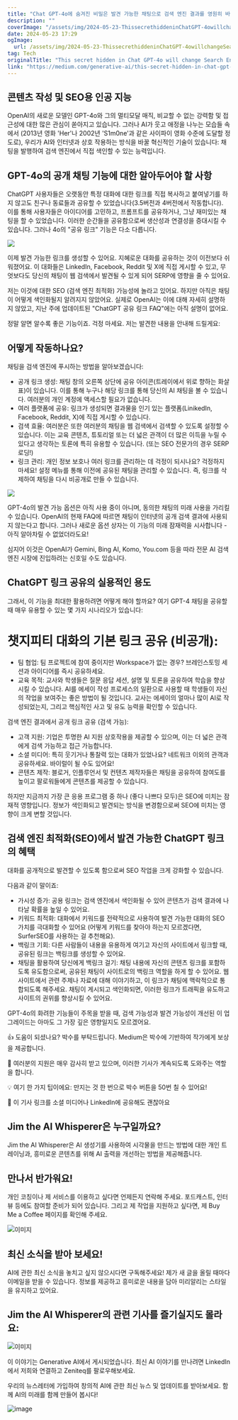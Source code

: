 ```yaml
---
title: "Chat GPT-4o에 숨겨진 비밀은 발견 가능한 채팅으로 검색 엔진 결과를 영원히 바꿀 것입니다"
description: ""
coverImage: "/assets/img/2024-05-23-ThissecrethiddeninChatGPT-4owillchangeSearchEngineResultsforeverwithdiscoverablechats_0.png"
date: 2024-05-23 17:29
ogImage:
  url: /assets/img/2024-05-23-ThissecrethiddeninChatGPT-4owillchangeSearchEngineResultsforeverwithdiscoverablechats_0.png
tag: Tech
originalTitle: "This secret hidden in Chat GPT-4o will change Search Engine Results forever with discoverable chats"
link: "https://medium.com/generative-ai/this-secret-hidden-in-chat-gpt-4o-will-change-search-engine-results-forever-with-discoverable-chats-0fd3a072fb41"
---
```


## 콘텐츠 작성 및 SEO용 인공 지능

OpenAI의 새로운 모델인 GPT-4o와 그의 멀티모달 매직, 비교할 수 없는 강력함 및 접근성에 대한 많은 관심이 쏟아지고 있습니다. 그러나 AI가 웃고 애정을 나누는 모습들 속에서 (2013년 영화 'Her'나 2002년 'S1m0ne'과 같은 사이파이 영화 수준에 도달할 정도로), 우리가 AI와 인터넷과 상호 작용하는 방식을 바꿀 혁신적인 기술이 있습니다: 채팅을 발행하여 검색 엔진에서 직접 색인할 수 있는 능력입니다.

## GPT-4o의 공개 채팅 기능에 대한 알아두어야 할 사항

ChatGPT 사용자들은 오랫동안 특정 대화에 대한 링크를 직접 복사하고 붙여넣기를 하지 않고도 친구나 동료들과 공유할 수 있었습니다(3.5버전과 4버전에서 작동합니다). 이를 통해 사용자들은 아이디어를 고민하고, 프롬프트를 공유하거나, 그냥 재미있는 채팅을 할 수 있었습니다. 이러한 순간들을 공유함으로써 생산성과 연결성을 증대시킬 수 있습니다. 그러나 4o의 "공유 링크" 기능은 다소 다릅니다.

<div class="content-ad"></div>

<img src="/assets/img/2024-05-23-이챗GPT-4에숨겨진비밀은검색엔진결과를영원히변화시킬것입니다_0.png" />

이제 발견 가능한 링크를 생성할 수 있어요. 지혜로운 대화를 공유하는 것이 이전보다 쉬워졌어요. 이 대화들은 LinkedIn, Facebook, Reddit 및 X에 직접 게시할 수 있고, 무엇보다도 당신의 채팅이 웹 검색에서 발견될 수 있게 되어 SERP에 영향을 줄 수 있어요.

저는 이것에 대한 SEO (검색 엔진 최적화) 가능성에 놀라고 있어요. 하지만 아직은 채팅이 어떻게 색인화될지 알려지지 않았어요. 실제로 OpenAI는 이에 대해 자세히 설명하지 않았고, 지난 주에 업데이트된 "ChatGPT 공유 링크 FAQ"에는 아직 설명이 없어요.

정말 알면 알수록 좋은 기능이죠. 걱정 마세요. 저는 발견한 내용을 안내해 드릴게요:

<div class="content-ad"></div>

## 어떻게 작동하나요?

채팅을 검색 엔진에 푸시하는 방법을 알아보겠습니다:

- 공개 링크 생성: 채팅 창의 오른쪽 상단에 공유 아이콘(트레이에서 위로 향하는 화살표)이 있습니다. 이를 통해 누구나 해당 링크를 통해 당신의 AI 채팅을 볼 수 있습니다. 여러분의 개인 계정에 액세스할 필요가 없습니다.
- 여러 플랫폼에 공유: 링크가 생성되면 결과물을 인기 있는 플랫폼(LinikedIn, Facebook, Reddit, X)에 직접 게시할 수 있습니다.
- 검색 효율: 여러분은 또한 여러분의 채팅을 웹 검색에서 검색할 수 있도록 설정할 수 있습니다. 이는 교육 콘텐츠, 튜토리얼 또는 더 넓은 관객이 더 많은 이득을 누릴 수 있다고 생각하는 토론에 특히 유용할 수 있습니다. (또는 SEO 전문가의 경우 SERP 로딩!)
- 링크 관리: 개인 정보 보호나 여러 링크를 관리하는 데 걱정이 되시나요? 걱정하지 마세요! 설정 메뉴를 통해 이전에 공유된 채팅을 관리할 수 있습니다. 즉, 링크를 삭제하여 채팅을 다시 비공개로 만들 수 있습니다.

<img src="/assets/img/2024-05-23-ThissecrethiddeninChatGPT-4owillchangeSearchEngineResultsforeverwithdiscoverablechats_1.png" />

<div class="content-ad"></div>

GPT-4o의 발견 가능 옵션은 아직 사용 중이 아니며, 동의한 채팅의 미래 사용을 가리킬 수 있습니다. OpenAI의 현재 FAQ에 따르면 채팅이 인터넷의 공개 검색 결과에 사용되지 않는다고 합니다. 그러나 새로운 옵션 상자는 이 기능의 미래 잠재력을 시사합니다 - 아직 알아차릴 수 없었더라도요!

심지어 이것은 OpenAI가 Gemini, Bing AI, Komo, You.com 등을 따라 전문 AI 검색 엔진 시장에 진입하려는 신호일 수도 있습니다.

## ChatGPT 링크 공유의 실용적인 용도

그래서, 이 기능을 최대한 활용하려면 어떻게 해야 할까요? 여기 GPT-4 채팅을 공유할 때 매우 유용할 수 있는 몇 가지 시나리오가 있습니다:

<div class="content-ad"></div>

# 챗지피티 대화의 기본 링크 공유 (비공개):

- 팀 협업: 팀 프로젝트에 참여 중이지만 Workspace가 없는 경우? 브레인스토밍 세션과 아이디어를 즉시 공유하세요.
- 교육 목적: 교사와 학생들은 질문 응답 세션, 설명 및 토론을 공유하여 학습을 향상시킬 수 있습니다. AI를 에세이 작성 프로세스의 일환으로 사용할 때 학생들이 자신의 작업을 보여주는 좋은 방법이 될 것입니다. 교사는 에세이의 얼마나 많이 AI로 작성되었는지, 그리고 핵심적인 사고 및 유도 능력을 확인할 수 있습니다.

검색 엔진 결과에서 공개 링크 공유 (검색 가능):

- 고객 지원: 기업은 투명한 AI 지원 상호작용을 제공할 수 있으며, 이는 더 넓은 관객에게 검색 가능하고 접근 가능합니다.
- 소셜 미디어: 특히 웃기거나 통찰력 있는 대화가 있었나요? 네트워크 이외의 관객과 공유하세요. 바이럴이 될 수도 있어요!
- 콘텐츠 제작: 블로거, 인플루언서 및 컨텐츠 제작자들은 채팅을 공유하여 참여도를 높이고 팔로워들에게 콘텐츠를 제공할 수 있습니다.

<div class="content-ad"></div>

하지만 지금까지 가장 큰 응용 프로그램 중 하나 (좋다 나쁘다 모두)은 SEO에 미치는 잠재적 영향입니다. 정보가 색인화되고 발견되는 방식을 변경함으로써 SEO에 미치는 영향이 크게 변할 것입니다.

## 검색 엔진 최적화(SEO)에서 발견 가능한 ChatGPT 링크의 혜택

대화를 공개적으로 발견할 수 있도록 함으로써 SEO 작업을 크게 강화할 수 있습니다.

다음과 같이 말이죠:

<div class="content-ad"></div>

- 가시성 증가: 공용 링크는 검색 엔진에서 색인화될 수 있어 콘텐츠가 검색 결과에 나타날 확률을 높일 수 있어요.
- 키워드 최적화: 대화에서 키워드를 전략적으로 사용하여 발견 가능한 대화의 SEO 가치를 극대화할 수 있어요 (어떻게 키워드를 찾아야 하는지 모르겠다면, SurferSEO를 사용하는 걸 추천해요).
- 백링크 기회: 다른 사람들이 내용을 유용하게 여기고 자신의 사이트에서 링크할 때, 공유된 링크는 백링크를 생성할 수 있어요.
- 채팅을 활용하여 당신에게 백링크 걸기: 채팅 내용에 자신의 콘텐츠 링크를 포함하도록 유도함으로써, 공유된 채팅이 사이트로의 백링크 역할을 하게 할 수 있어요. 웹사이트에서 관련 주제나 자료에 대해 이야기하고, 이 링크가 채팅에 맥락적으로 통합되도록 해주세요. 채팅이 게시되고 색인화되면, 이러한 링크가 트래픽을 유도하고 사이트의 권위를 향상시킬 수 있어요.

GPT-4o의 화려한 기능들이 주목을 받을 때, 검색 가능성과 발견 가능성이 개선된 이 업그레이드는 아마도 그 가장 깊은 영향일지도 모르겠어요.

👍 도움이 되셨나요? 박수를 부탁드립니다. Medium은 박수에 기반하여 작가에게 보상을 제공합니다.

🌟 여러분의 지원은 매우 감사히 받고 있으며, 이러한 기사가 계속되도록 도와주는 역할을 합니다.

<div class="content-ad"></div>

💡 여기 한 가지 팁이에요: 만지는 것 한 번으로 박수 버튼을 50번 칠 수 있어요!

🤝 이 기사 링크를 소셜 미디어나 LinkedIn에 공유해도 괜찮아요

## Jim the AI Whisperer은 누구일까요?

Jim the AI Whisperer은 AI 생성기를 사용하여 시각물을 만드는 방법에 대한 개인 트레이닝과, 흥미로운 콘텐츠를 위해 AI 출력을 개선하는 방법을 제공해줍니다.

<div class="content-ad"></div>

## 만나서 반가워요!

개인 코칭이나 제 서비스를 이용하고 싶다면 언제든지 연락해 주세요. 포드캐스트, 인터뷰 등에도 참여할 준비가 되어 있습니다. 그리고 제 작업을 지원하고 싶다면, 제 Buy Me a Coffee 페이지를 확인해 주세요.

![이미지](/assets/img/2024-05-23-ThissecrethiddeninChatGPT-4owillchangeSearchEngineResultsforeverwithdiscoverablechats_2.png)

## 최신 소식을 받아 보세요!

<div class="content-ad"></div>

AI에 관한 최신 소식을 놓치고 싶지 않으시다면 구독해주세요! 제가 새 글을 올릴 때마다 이메일을 받을 수 있습니다. 정보를 제공하고 흥미로운 내용을 담아 미리알리는 스타일을 유지하고 있어요.

## Jim the AI Whisperer의 관련 기사를 즐기실지도 몰라요:

![이미지](/assets/img/2024-05-23-ThissecrethiddeninChatGPT-4owillchangeSearchEngineResultsforeverwithdiscoverablechats_3.png)

이 이야기는 Generative AI에서 게시되었습니다. 최신 AI 이야기를 만나려면 LinkedIn에서 저희와 연결하고 Zeniteq를 팔로우해보세요.

<div class="content-ad"></div>

우리의 뉴스레터에 가입하여 창의적 AI에 관한 최신 뉴스 및 업데이트를 받아보세요. 함께 AI의 미래를 함께 만들어 봅시다!

![image](/assets/img/2024-05-23-ThissecrethiddeninChatGPT-4owillchangeSearchEngineResultsforeverwithdiscoverablechats_4.png)

